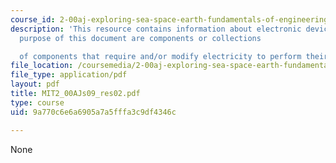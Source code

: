 ```yaml
---
course_id: 2-00aj-exploring-sea-space-earth-fundamentals-of-engineering-design-spring-2009
description: 'This resource contains information about electronic devices for the
  purpose of this document are components or collections

  of components that require and/or modify electricity to perform their function.'
file_location: /coursemedia/2-00aj-exploring-sea-space-earth-fundamentals-of-engineering-design-spring-2009/9a770c6e6a6905a7a5fffa3c9df4346c_MIT2_00AJs09_res02.pdf
file_type: application/pdf
layout: pdf
title: MIT2_00AJs09_res02.pdf
type: course
uid: 9a770c6e6a6905a7a5fffa3c9df4346c

---
```

None